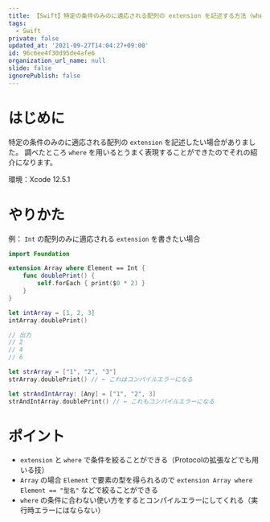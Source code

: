 ```yaml
---
title: 【Swift】特定の条件のみのに適応される配列の extension を記述する方法（where）
tags:
  - Swift
private: false
updated_at: '2021-09-27T14:04:27+09:00'
id: 96c6ee4f30d95de4afe6
organization_url_name: null
slide: false
ignorePublish: false
---
```

# はじめに

特定の条件のみのに適応される配列の `extension` を記述したい場合がありました。
調べたところ `where` を用いるとうまく表現することができたのでそれの紹介になります。

環境：Xcode 12.5.1

# やりかた

例： `Int` の配列のみに適応される `extension` を書きたい場合

```swift
import Foundation

extension Array where Element == Int {
    func doublePrint() {
        self.forEach { print($0 * 2) }
    }
}

let intArray = [1, 2, 3]
intArray.doublePrint()

// 出力
// 2
// 4
// 6

let strArray = ["1", "2", "3"]
strArray.doublePrint() // ← これはコンパイルエラーになる

let strAndIntArray: [Any] = ["1", "2", 3]
strAndIntArray.doublePrint() // ← これもコンパイルエラーになる
```

# ポイント
- `extension` と `where` で条件を絞ることができる（Protocolの拡張などでも用いる技）
- `Array` の場合 `Element` で要素の型を得られるので `extension Array where Element == "型名"` などで絞ることができる
- `where` の条件に合わない使い方をするとコンパイルエラーにしてくれる（実行時エラーにはならない）
